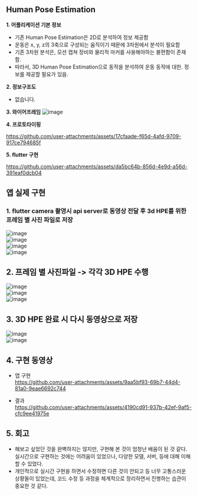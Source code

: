 ## Human Pose Estimation

**1. 어플리케이션 기본 정보**
- 기존 Human Pose Estimation은 2D로 분석하여 정보 제공함
- 운동은 x, y, z의 3축으로 구성되는 움직이기 때문에 3차원에서 분석이 필요함
- 기존 3차원 분석은, 모션 캡쳐 장비와 물리적 마커를 사용해야하는 불편함이 존재함.
- 따라서, 3D Human Pose Estimation으로 동작을 분석하여 운동 동작에 대한. 정보를 제공할 필요가 있음.
    
**2. 정보구조도** 
- 없습니다.
        
**3. 와이어프레임**
![image](https://github.com/user-attachments/assets/c72be173-2782-40c7-8d60-08ddc331913f)

**4. 프로토타이핑**

https://github.com/user-attachments/assets/17cfaade-f65d-4afd-9709-917ce794685f

**5. flutter 구현**   

https://github.com/user-attachments/assets/da5bc64b-856d-4e9d-a56d-391eaf0dcb04

## 앱 실제 구현

### 1. flutter camera 촬영시 api server로 동영상 전달 후 3d HPE를 위한 프레임 별 사진 파일로 저장
![image](https://github.com/user-attachments/assets/5b145083-d0fe-4449-ad02-c2552ff4a047)    
![image](https://github.com/user-attachments/assets/ce8b26c1-3ab2-4907-98f6-a47eb3ce5ecf)    
![image](https://github.com/user-attachments/assets/71569227-6553-490d-a4a6-95b054752ec5)      
![image](https://github.com/user-attachments/assets/13a61f68-0280-4a4b-a890-26536d5ebb1a)      

## 2. 프레임 별 사진파일 -> 각각 3D HPE 수행     
![image](https://github.com/user-attachments/assets/0d571d46-8907-4b26-88d4-c137d93724e0)    
![image](https://github.com/user-attachments/assets/815afdea-27a0-41ad-9b86-89232760dce6)     
![image](https://github.com/user-attachments/assets/adfcc176-ed2c-4882-8ae7-76f1438b9d88)     

## 3. 3D HPE 완료 시 다시 동영상으로 저장   
![image](https://github.com/user-attachments/assets/bdd0e76e-f8df-4c68-9b86-be7ca6f1b2db)    
![image](https://github.com/user-attachments/assets/a413fe61-192b-4c64-99af-141e157b722c)     

## 4. 구현 동영상    
- 앱 구현  
https://github.com/user-attachments/assets/9aa5bf93-69b7-44d4-81a0-9eae6692c744 

- 결과   
https://github.com/user-attachments/assets/4190cd91-937b-42ef-9af5-cfc9ee41975e     

## 5. 회고
- 해보고 싶었던 것을 완벽하지는 않지만, 구현해 본 것이 엄청난 배움이 된 것 같다. 실시간으로 구현하는 것에는 어려움이 있었으나, 다양한 모델, 서버, 등에 대해 이해할 수 있었다.
- 개인적으로 실시간 구현을 하면서 수정하면 다른 것이 안되고 등 너무 고통스러운 상황들이 있었는데, 코드 수정 등 과정을 체계적으로 정리하면서 진행하는 습관이 중요한 것 같다.

